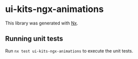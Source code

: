 # ui-kits-ngx-animations

This library was generated with [Nx](https://nx.dev).

## Running unit tests

Run `nx test ui-kits-ngx-animations` to execute the unit tests.
